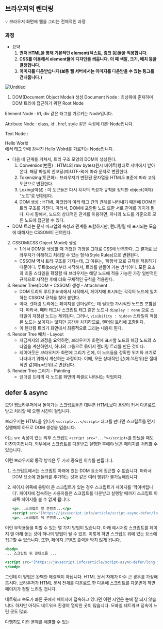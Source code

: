 ## 브라우저의 렌더링

<aside>
💡 브라우저 화면에 웹을 그리는 전체적인 과정

</aside>

### 과정

- 요약
    1. **먼저 HTML을 통해 기본적인 element(텍스트, 링크 등)들을 적용합니다.**
    2. **CSS를 이용해서 element들에 디자인을 씌웁니다. 이 때 색깔, 크기, 배치 등을 결정합니다.**
    3. **이미지를 다운받습니다(보통 웹 서버에서는 이미지를 다운받을 수 있는 링크를 건내줍니다.)**

![Untitled](https://s3.us-west-2.amazonaws.com/secure.notion-static.com/20ecc774-c1ce-475e-8049-65c029992751/Untitled.png?X-Amz-Algorithm=AWS4-HMAC-SHA256&X-Amz-Content-Sha256=UNSIGNED-PAYLOAD&X-Amz-Credential=AKIAT73L2G45EIPT3X45%2F20220203%2Fus-west-2%2Fs3%2Faws4_request&X-Amz-Date=20220203T080051Z&X-Amz-Expires=86400&X-Amz-Signature=0b8321280eda346cc06ef2382f2b341aa175744931e52a8d72b13784111f3b5a&X-Amz-SignedHeaders=host&response-content-disposition=filename%20%3D%22Untitled.png%22&x-id=GetObject)

1. DOM(Document Object Model) 생성
Document Node : 최상위에 존재하며 DOM 트리에 접근하기 위한 Root Node

Element Node : h1, div 같은 태그를 가르키는 Node입니다.

Attribute Node : class, id , href, style 같은 속성에 대한 Node입니다.

Text Node : <div> Hello World </div> 에서 태그 안에 감싸진 Hello Wolrd를 가르키는 Node입니다.

- 다음 네 단계를 거쳐서, 트리 구조 모양의 DOM이 생성된다.
    1. Conversion(변환) : HTML의 raw bytes(원시 바이트)형태로 서버에서 받아온다. 해당 파일의 인코딩(예:UTF-8)에 따라 문자로 변환한다.
    2. Tokenizing(토큰화) : 브라우저가 변환된 문자열을 HTML5 표준에 따라 고유 토큰으로 변환한다.
    3. Lexing(렉싱) : 이 토큰들은 다시 각각의 특성과 규칙을 정의한 object(객체) “노드”로 변환된다.
    4. DOM 생성 : HTML 마크업이 여러 태그 간의 관계를 나타내기 때문에 DOM은 트리 구조를 가진다. 따라서, DOM에 포함된 노드 또한 서로 관계를 가지게 된다. 다시 말해서, 노드의 상대적인 관계를 이용하면, 하나의 노드를 기준으로 모든 노드에 접근할 수 있다.
- DOM 트리는 문서 마크업의 속성과 관계를 포함하지만, 렌더링될 때 표시되는 모습에 대해서는 CSSOM이 관여한다.
2. CSSOM(CSS Object Model) 생성
    - 1.에서 DOM을 생성할 때 거쳤던 과정을 그대로 CSS에 반복한다. 그 결과로 브라우저가 이해하고 처리할 수 있는 형식(Style Rules)으로 변환된다.
    - CSSOM 역시 트리 구조를 가지는데, 그 이유는, ‘하향식’으로 규칙을 적용하기 때문이다. 루트(body)부터 시작해서, 트리를 만들어 가는 방식이다. 모든 요소의 최종 스타일을 확정할 때 브라우저는 해당 노드에 적용 가능한 가장 일반적인 규칙으로 시작한 후에 더욱 구체적인 규칙을 적용한다.
3. Render Tree(DOM + CSSOM) 생성 - Attachment
    - DOM 트리의 루트(html)에서 시작해서, 페이지에 표시되는 각각의 노드에 일치하는 CSSOM 규칙을 찾아 붙인다.
    - 이때, 렌더링 트리에는 페이지를 렌더링하는 데 필요한 가시적인 노드만 포함된다. 따라서, 메타 태그나 스크립트 태그 같은 노드나 `display : none` 으로 스타일이 지정된 노드는 제외된다. 그러나, `visibility : hidden` 스타일이 적용된 노드는 보이지는 않지만 공간을 차지하므로, 렌더링 트리에 포함된다.
    - 이 렌더링 트리가 화면에서 최종적으로 그리는 내용이 된다.
4. Render Tree 배치 - Layout
    - 지금까지의 과정을 요약하면, 브라우저가 화면에 표시할 노드와 해당 노드의 스타일을 계산하면서, 하나의 그룹으로 묶어서 렌더링 트리를 만든 것이다.
    - 레이아웃은 브라우저가 화면에 그리기 전에, 이 노드들을 정확한 위치와 크기로 나타내기 위해서 계산하는 과정이다. 이때, 모든 상대적인 값(예:%단위)은 절대적인 값(예:px단위)로 변환된다.
5. Render Tree 그리기 - Painting
    - 렌더링 트리의 각 노드를 화면의 픽셀로 나타내는 작업이다.
    

## defer & async

모던 웹브라우저에서 돌아가는 스크립트들은 대부분 HTML보다 용량이 커서 다운로드받고 처리할 때 오랜 시간이 걸립니다.

브라우저는 HTML을 읽다가 `<script>...</script>` 태그를 만나면 스크립트를 먼저 실행해야 하므로 DOM 생성을 멈춥니다.

이는 src 속성이 있는 외부 스크립트 `<script src="..."></script>`를 만났을 때도 마찬가지입니다. 외부에서 스크립트를 다운받고 실행한 후에야 남은 페이지를 처리할 수 있습니다.

이런 브라우저의 동작 방식은 두 가지 중요한 이슈를 만듭니다.

1. 스크립트에서는 스크립트 아래에 있는 DOM 요소에 접근할 수 없습니다. 따라서 DOM 요소에 핸들러를 추가하는 것과 같은 여러 행위가 불가능해집니다.
2. 페이지 위쪽에 용량이 큰 스크립트가 있는 경우 스크립트가 페이지를 ‘막아버립니다’. 페이지에 접속하는 사용자들은 스크립트를 다운받고 실행할 때까지 스크립트 아래쪽 페이지를 볼 수 없게 됩니다.
    
    ```jsx
    <p>...스크립트 앞 콘텐츠...</p>
    <script src="[https://javascript.info/article/script-async-defer/long.js?speed=1](https://javascript.info/article/script-async-defer/long.js?speed=1)"></script><!-- 스크립트 다운로드 및 실행이 끝나기 전까지 아래 내용이 보이지 않습니다. -->
    <p>...스크립트 뒤 콘텐츠...</p>
    ```
    

이런 부작용들을 피할 수 있는 몇 가지 방법이 있습니다. 아래 예시처럼 스크립트를 페이지 맨 아래 놓는 것이 하나의 방법이 될 수 있죠. 이렇게 하면 스크립트 위에 있는 요소에 접근할 수 있습니다. 또한, 페이지 콘텐츠 출력을 막지 않게 됩니다.

```jsx
<body>
... 스크립트 위 콘텐츠들 ...

<script src="[https://javascript.info/article/script-async-defer/long.js?speed=1](https://javascript.info/article/script-async-defer/long.js?speed=1)"></script>
</body>
```

그런데 이 방법은 완벽한 해결책이 아닙니다. HTML 문서 자체가 아주 큰 경우를 가정해봅시다. 브라우저가 HTML 문서 전체를 다운로드 한 다음에 스크립트를 다운받게 하면 페이지가 정말 느려질 겁니다.

네트워크 속도가 빠른 곳에서 페이지에 접속하고 있다면 이런 지연은 눈에 잘 띄지 않습니다. 하지만 아직도 네트워크 환경이 열악한 곳이 많습니다. 모바일 네트워크 접속이 느린 곳도 많죠.

다행히도 이런 문제를 해결할 수 있는 <script> 속성이 있습니다. 바로 `defer`와 `async`입니다.

```jsx
<script defer src="[https://javascript.info/article/script-async-defer/long.js](https://javascript.info/article/script-async-defer/long.js)"></script>
<script defer src="[https://javascript.info/article/script-async-defer/small.js](https://javascript.info/article/script-async-defer/small.js)"></script>
```

작은 스크립트는 먼저 다운되지만, 실행은 나중에 됩니다.
브라우저는 성능을 위해 페이지에 어떤 스크립트들이 있는지 쭉 살펴본 후에야 스크립트를 병렬적으로 다운로드합니다. 위 예시에서도 스크립트 다운로드가 병렬적으로 진행되었습니다. 그런데 이 때 크기가 작은 small.js이 long.js보다 먼저 다운로드 될 수 있습니다.

하지만 명세서에서 스크립트를 문서에 추가한 순서대로 실행하라고 정의했기 때문에 small.js는 long.js 다음에 실행됩니다.

defer 속성은 외부 스크립트에만 유효합니다.
<script>에 src가 없으면 defer 속성은 무시됩니다.

### async

async 속성이 붙은 스크립트는 페이지와 완전히 독립적으로 동작합니다.

async 스크립트는 defer 스크립트와 마찬가지로 백그라운드에서 다운로드됩니다. 따라서 HTML 페이지는 async 스크립트 다운이 완료되길 기다리지 않고 페이지 내 콘텐츠를 처리, 출력합니다

DOMContentLoaded 이벤트와 async 스크립트는 서로를 기다리지 않습니다.
다른 스크립트들은 async 스크립트를 기다리지 않습니다. async 스크립트 역시 다른 스크립트들을 기다리지 않습니다.
이런 특징 때문에 페이지에 async 스크립트가 여러 개 있는 경우, 그 실행 순서가 제각각이 됩니다. 실행은 다운로드가 끝난 스크립트 순으로 진행됩니다.

이렇게 먼저 로드가 된 스크립트가 먼저 실행되는 것을 'load-first order’라고 부릅니다.
비동기 스크립트는 방문자 수 카운터나 광고 관련 스크립트처럼 각각 독립적인 역할을 하는 서드 파티 스크립트를 현재 개발 중인 스크립트에 통합하려 할 때 아주 유용합니다. async 스크립트는 개발 중인 스크립트에 의존하지 않고, 그 반대도 마찬가지이기 때문입니다.
### 동적 스크립트

자바스크립트를 사용하면 문서에 스크립트를 동적으로 추가할 수 있습니다. 이렇게 추가한 스크립트를 동적 스크립트(dynamic script)라고 부릅니다.

```jsx
let script = document.createElement('script');
script.src = "/article/script-async-defer/long.js";
document.body.append(script); // (*)*
```

*위 예시에서 외부 스크립트는 관련 요소가 문서에 추가되자 마자* 다운로드가 시작됩니다.

그런데 동적 스크립트는 기본적으로 ‘async’ 스크립트처럼 행동합니다.

하지만 script.async=false가 있으면 실행은 '문서에 추가된 순서’대로 됩니다.
    
## 요약

![Untitled](https://s3.us-west-2.amazonaws.com/secure.notion-static.com/781679d0-7513-4942-b59f-a5fec97a4014/Untitled.png?X-Amz-Algorithm=AWS4-HMAC-SHA256&X-Amz-Content-Sha256=UNSIGNED-PAYLOAD&X-Amz-Credential=AKIAT73L2G45EIPT3X45%2F20220204%2Fus-west-2%2Fs3%2Faws4_request&X-Amz-Date=20220204T135430Z&X-Amz-Expires=86400&X-Amz-Signature=c800f75b54d3460149895261b0417559a20621384a7b1b4235c6b08e00d482f9&X-Amz-SignedHeaders=host&response-content-disposition=filename%20%3D%22Untitled.png%22&x-id=GetObject)
    
    1. head안에 script 포함
    
    → html parsing이 blocking되어 사용자가 웹 사이트를 보는 데까지 많은 시간이 걸림
    
2. body 끝부분에 script 포함
    
    → 웹사이트가 js에 많이 의존적이라면 정상적인 페이지를 보기까지 시간이 많이 걸림
    

1. async
    
    → fetching이 병렬적으로 일어나기때문에 다운로드 시간을 절약할 수 있음.
    
    html파싱전에 실행이 되기때문에 위험할 수 있음
    
    여전히 blocking이 있기때문에 웹페이지 보여주는데에 시간이 걸림
    
    순서에 의존적인 스크립트라면 제대로 실행 알될수도...
    
2. defer ✪
    
    → fetching이 병렬적으로 일어난 후 parsing 끝에 실행
    
    다운로드 순서에 상관없이 정의된 순서대로 실행
